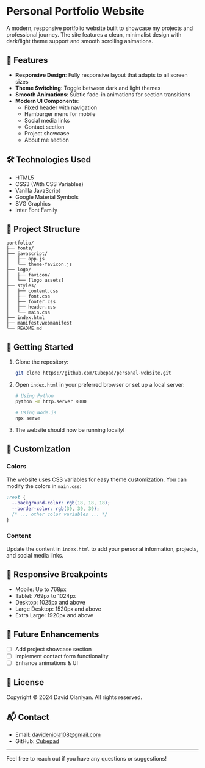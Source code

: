 # Personal Portfolio Website

A modern, responsive portfolio website built to showcase my projects and professional journey. The site features a clean, minimalist design with dark/light theme support and smooth scrolling animations.

## 🌟 Features

- **Responsive Design**: Fully responsive layout that adapts to all screen sizes
- **Theme Switching**: Toggle between dark and light themes
- **Smooth Animations**: Subtle fade-in animations for section transitions
- **Modern UI Components**:
  - Fixed header with navigation
  - Hamburger menu for mobile
  - Social media links
  - Contact section
  - Project showcase
  - About me section

## 🛠️ Technologies Used

- HTML5
- CSS3 (With CSS Variables)
- Vanilla JavaScript
- Google Material Symbols
- SVG Graphics
- Inter Font Family

## 📂 Project Structure

```
portfolio/
├── fonts/
├── javascript/
│   ├── app.js
│   └── theme-favicon.js
├── logo/
│   ├── favicon/
│   └── [logo assets]
├── styles/
│   ├── content.css
│   ├── font.css
│   ├── footer.css
│   ├── header.css
│   └── main.css
├── index.html
├── manifest.webmanifest
└── README.md
```

## 🚀 Getting Started

1. Clone the repository:
   ```bash
   git clone https://github.com/Cubepad/personal-website.git
   ```

2. Open `index.html` in your preferred browser or set up a local server:
   ```bash
   # Using Python
   python -m http.server 8000
   
   # Using Node.js
   npx serve
   ```

3. The website should now be running locally!

## 🎨 Customization

### Colors
The website uses CSS variables for easy theme customization. You can modify the colors in `main.css`:

```css
:root {
  --background-color: rgb(18, 18, 18);
  --border-color: rgb(39, 39, 39);
  /* ... other color variables ... */
}
```

### Content
Update the content in `index.html` to add your personal information, projects, and social media links.

## 📱 Responsive Breakpoints

- Mobile: Up to 768px
- Tablet: 769px to 1024px
- Desktop: 1025px and above
- Large Desktop: 1520px and above
- Extra Large: 1920px and above

## 🔮 Future Enhancements

- [ ] Add project showcase section
- [ ] Implement contact form functionality
- [ ] Enhance animations & UI

## 📄 License

Copyright © 2024 David Olaniyan. All rights reserved.

## 📬 Contact

- Email: davideniola108@gmail.com
- GitHub: [Cubepad](https://github.com/Cubepad)

---
Feel free to reach out if you have any questions or suggestions!
